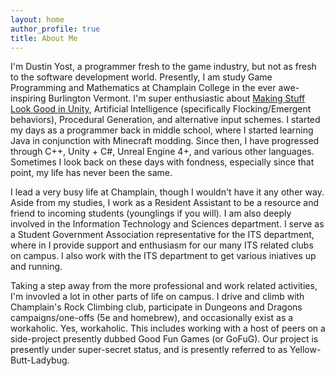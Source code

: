 ```yaml
---
layout: home
author_profile: true
title: About Me
---
```


I'm Dustin Yost, a programmer fresh to the game industry, but not as fresh to the software development world.
Presently, I am study Game Programming and Mathematics at Champlain College in the ever awe-inspiring Burlington Vermont.
I'm super enthusiastic about [Making Stuff Look Good in Unity](https://www.youtube.com/channel/UCEklP9iLcpExB8vp_fWQseg/videos),
Artificial Intelligence (specifically Flocking/Emergent behaviors), Procedural Generation, and alternative input schemes.
I started my days as a programmer back in middle school, where I started learning Java in conjunction with Minecraft modding.
Since then, I have progressed through C++, Unity + C#, Unreal Engine 4+, and various other languages. Sometimes I look back on these
days with fondness, especially since that point, my life has never been the same.

I lead a very busy life at Champlain, though I wouldn't have it any other way. Aside from my studies, I work as a Resident Assistant
to be a resource and friend to incoming students (younglings if you will). I am also deeply involved in the Information Technology and Sciences
department. I serve as a Student Government Association representative for the ITS department, where in I provide support and enthusiasm for our
many ITS related clubs on campus. I also work with the ITS department to get various iniatives up and running.

Taking a step away from the more professional and work related activities, I'm invovled a lot in other parts of life on campus. I drive and climb
with Champlain's Rock Climbing club, participate in Dungeons and Dragons campaigns/one-offs (5e and homebrew), and occasionally exist as a workaholic.
Yes, workaholic. This includes working with a host of peers on a side-project presently dubbed Good Fun Games (or GoFuG). Our project is presently
under super-secret status, and is presently referred to as Yellow-Butt-Ladybug. 
